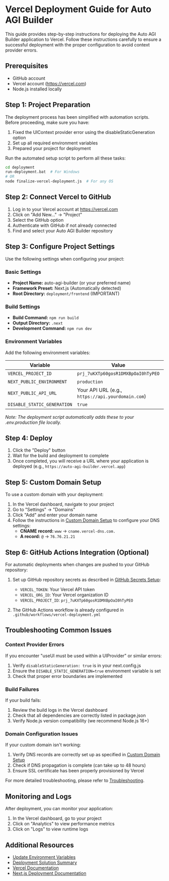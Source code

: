 # Vercel Deployment Guide for Auto AGI Builder

This guide provides step-by-step instructions for deploying the Auto AGI Builder application to Vercel. Follow these instructions carefully to ensure a successful deployment with the proper configuration to avoid context provider errors.

## Prerequisites

- GitHub account
- Vercel account (https://vercel.com)
- Node.js installed locally

## Step 1: Project Preparation

The deployment process has been simplified with automation scripts. Before proceeding, make sure you have:

1. Fixed the UIContext provider error using the disableStaticGeneration option
2. Set up all required environment variables
3. Prepared your project for deployment

Run the automated setup script to perform all these tasks:

```bash
cd deployment
run-deployment.bat  # For Windows
# OR
node finalize-vercel-deployment.js  # For any OS
```

## Step 2: Connect Vercel to GitHub

1. Log in to your Vercel account at https://vercel.com
2. Click on "Add New..." → "Project"
3. Select the GitHub option
4. Authenticate with GitHub if not already connected
5. Find and select your Auto AGI Builder repository

## Step 3: Configure Project Settings

Use the following settings when configuring your project:

### Basic Settings

- **Project Name:** auto-agi-builder (or your preferred name)
- **Framework Preset:** Next.js (Automatically detected)
- **Root Directory:** `deployment/frontend` (IMPORTANT)

### Build Settings

- **Build Command:** `npm run build`
- **Output Directory:** `.next`
- **Development Command:** `npm run dev`

### Environment Variables

Add the following environment variables:

| Variable | Value | Environment |
|----------|-------|-------------|
| `VERCEL_PROJECT_ID` | `prj_7uKXTp60gosR1DMXBpOaI0hTyPEO` | Production |
| `NEXT_PUBLIC_ENVIRONMENT` | `production` | Production |
| `NEXT_PUBLIC_API_URL` | Your API URL (e.g., `https://api.yourdomain.com`) | Production |
| `DISABLE_STATIC_GENERATION` | `true` | Production |

*Note: The deployment script automatically adds these to your .env.production file locally.*

## Step 4: Deploy

1. Click the "Deploy" button
2. Wait for the build and deployment to complete
3. Once completed, you will receive a URL where your application is deployed (e.g., `https://auto-agi-builder.vercel.app`)

## Step 5: Custom Domain Setup

To use a custom domain with your deployment:

1. In the Vercel dashboard, navigate to your project
2. Go to "Settings" → "Domains"
3. Click "Add" and enter your domain name
4. Follow the instructions in [Custom Domain Setup](./CUSTOM-DOMAIN-SETUP.md) to configure your DNS settings:
   - **CNAME record:** `www` → `cname.vercel-dns.com.`
   - **A record:** `@` → `76.76.21.21`

## Step 6: GitHub Actions Integration (Optional)

For automatic deployments when changes are pushed to your GitHub repository:

1. Set up GitHub repository secrets as described in [GitHub Secrets Setup](./github-secrets-setup.md):
   - `VERCEL_TOKEN`: Your Vercel API token
   - `VERCEL_ORG_ID`: Your Vercel organization ID
   - `VERCEL_PROJECT_ID`: `prj_7uKXTp60gosR1DMXBpOaI0hTyPEO`

2. The GitHub Actions workflow is already configured in `.github/workflows/vercel-deployment.yml`

## Troubleshooting Common Issues

### Context Provider Errors

If you encounter "useUI must be used within a UIProvider" or similar errors:

1. Verify `disableStaticGeneration: true` is in your next.config.js
2. Ensure the `DISABLE_STATIC_GENERATION=true` environment variable is set
3. Check that proper error boundaries are implemented

### Build Failures

If your build fails:

1. Review the build logs in the Vercel dashboard
2. Check that all dependencies are correctly listed in package.json
3. Verify Node.js version compatibility (we recommend Node.js 16+)

### Domain Configuration Issues

If your custom domain isn't working:

1. Verify DNS records are correctly set up as specified in [Custom Domain Setup](./CUSTOM-DOMAIN-SETUP.md)
2. Check if DNS propagation is complete (can take up to 48 hours)
3. Ensure SSL certificate has been properly provisioned by Vercel

For more detailed troubleshooting, please refer to [Troubleshooting](./TROUBLESHOOTING.md).

## Monitoring and Logs

After deployment, you can monitor your application:

1. In the Vercel dashboard, go to your project
2. Click on "Analytics" to view performance metrics
3. Click on "Logs" to view runtime logs

## Additional Resources

- [Update Environment Variables](./UPDATE-ENV-VARIABLES.md)
- [Deployment Solution Summary](./DEPLOYMENT-SOLUTION-SUMMARY.md)
- [Vercel Documentation](https://vercel.com/docs)
- [Next.js Deployment Documentation](https://nextjs.org/docs/deployment)

